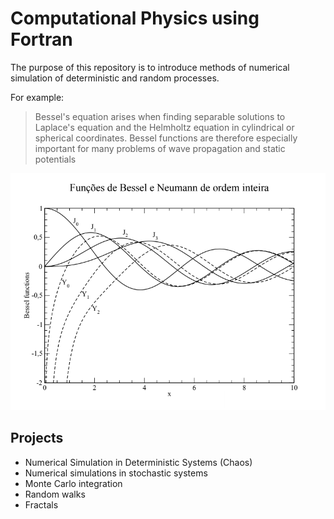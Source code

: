# Computational Physics using Fortran

The purpose of this repository is to introduce methods of numerical simulation of deterministic and random processes.

For example:
> Bessel's equation arises when finding separable solutions to Laplace's equation and the Helmholtz equation in cylindrical or spherical coordinates. Bessel functions are therefore especially important for many problems of wave propagation and static potentials

![screenshot](FBeN.png)

## Projects

* Numerical Simulation in Deterministic Systems (Chaos)
* Numerical simulations in stochastic systems
* Monte Carlo integration
* Random walks
* Fractals